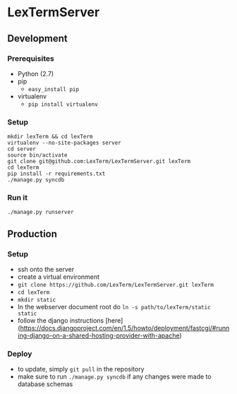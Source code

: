 LexTermServer
=============

Development
-----------

### Prerequisites ###
* Python (2.7)
* pip
  * `easy_install pip`
* virtualenv
  * `pip install virtualenv`

### Setup ###
    mkdir lexTerm && cd lexTerm
    virtualenv --no-site-packages server 
    cd server
    source bin/activate
    git clone git@github.com:LexTerm/LexTermServer.git lexTerm
    cd lexTerm
    pip install -r requirements.txt
    ./manage.py syncdb

### Run it ###
    ./manage.py runserver

Production
----------

### Setup ###
* ssh onto the server
* create a virtual environment
* `git clone https://github.com/LexTerm/LexTermServer.git lexTerm`
* `cd lexTerm`
* `mkdir static`
* In the webserver document root do `ln -s path/to/lexTerm/static static`
* follow the django instructions [here]
  (https://docs.djangoproject.com/en/1.5/howto/deployment/fastcgi/#running-django-on-a-shared-hosting-provider-with-apache)

### Deploy ###
* to update, simply `git pull` in the repository
* make sure to run `./manage.py syncdb` if any changes were made to database schemas
